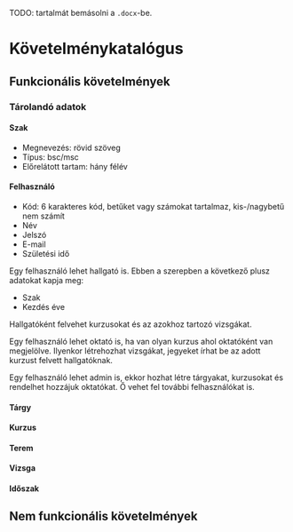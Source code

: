 TODO: tartalmát bemásolni a `.docx`-be.

# Követelménykatalógus 

## Funkcionális követelmények

### Tárolandó adatok

#### Szak

- Megnevezés: rövid szöveg
- Típus: bsc/msc
- Előrelátott tartam: hány félév

#### Felhasználó

- Kód: 6 karakteres kód, betűket vagy számokat tartalmaz, kis-/nagybetű nem számít
- Név
- Jelszó
- E-mail
- Születési idő

Egy felhasználó lehet hallgató is. Ebben a szerepben a következő plusz adatokat kapja meg:

- Szak
- Kezdés éve

Hallgatóként felvehet kurzusokat és az azokhoz tartozó vizsgákat.

Egy felhasználó lehet oktató is, ha van olyan kurzus ahol oktatóként van megjelölve. Ilyenkor létrehozhat vizsgákat, jegyeket írhat be az adott kurzust felvett hallgatóknak.

Egy felhasználó lehet admin is, ekkor hozhat létre tárgyakat, kurzusokat és rendelhet hozzájuk oktatókat. Ő vehet fel további felhasználókat is.

#### Tárgy
#### Kurzus
#### Terem
#### Vizsga
#### Időszak

## Nem funkcionális követelmények
